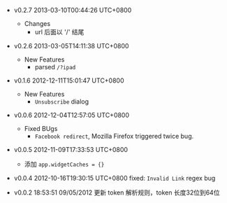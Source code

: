 * v0.2.7 2013-03-10T00:44:26 UTC+0800
  - Changes
    * url 后面以 '/' 结尾

* v0.2.6 2013-03-05T14:11:38 UTC+0800
  - New Features
    * parsed `/?ipad`

* v0.1.6 2012-12-11T15:01:47 UTC+0800
  - New Features
    * `Unsubscribe` dialog

* v0.0.6 2012-12-04T12:57:05 UTC+0800
  - Fixed BUgs
    * `Facebook redirect`, Mozilla Firefox triggered twice bug.

* v0.0.5 2012-11-09T17:33:53 UTC+0800
  * 添加 `app.widgetCaches = {}`

* v0.0.4 2012-10-16T19:30:15 UTC+0800
  fixed: `Invalid Link` regex bug

* v0.0.2 18:53:51 09/05/2012
  更新 token 解析规则，token 长度32位到64位
